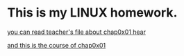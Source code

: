 # This is my LINUX homework.
[you can read teacher's file about chap0x01 hear](https://c4pr1c3.github.io/LinuxSysAdmin/chap0x01.md.html#/title-slide)

[and this is the course of chap0x01](https://www.bilibili.com/video/av86360440?t=1994)

